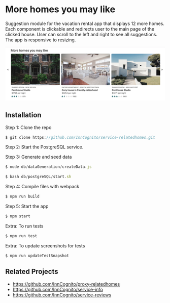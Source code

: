 # More homes you may like

Suggestion module for the vacation rental app that displays 12 more homes. Each component is clickable and redirects user to the main page of the clicked house. User can scroll to the left and right to see all suggestions. The app is responsive to resizing.

![Screenshot](img/screenshot.png)

## Installation

Step 1: Clone the repo
```javascript
$ git clone https://github.com/InnCognito/service-relatedhomes.git
```

Step 2: Start the PostgreSQL service.

Step 3: Generate and seed data 
```javascript
$ node db/dataGeneration/createData.js
```
```javascript
$ bash db/postgreSQL/start.sh
```
Step 4: Compile files with webpack
```javascript
$ npm run build
```

Step 5: Start the app
```javascript
$ npm start
```

Extra: To run tests
```javascript
$ npm run test
```

Extra: To update screenshots for tests
```javascript
$ npm run updateTestSnapshot
```

## Related Projects

* https://github.com/InnCognito/proxy-relatedhomes
* https://github.com/InnCognito/service-info
* https://github.com/InnCognito/service-reviews
